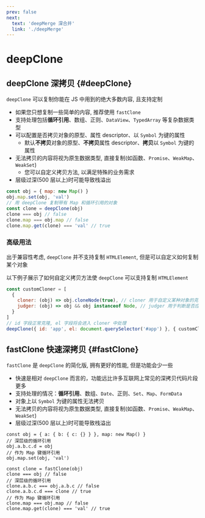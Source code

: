 ```yaml
---
prev: false
next:
  text: 'deepMerge 深合并'
  link: './deepMerge'
---
```


# deepClone

## deepClone 深拷贝 {#deepClone}

<VersionTag version="0.2.0" />

`deepClone` 可以复制你能在 JS 中用到的绝大多数内容, 且支持定制

- 如果您只想复制一些简单的内容, 推荐使用 `fastClone`
- 支持处理包括**循环引用**、数组、正则、`DataView`、`TypedArray` 等复杂数据类型
- 可以配置是否拷贝对象的原型、属性 descriptor、以 `Symbol` 为键的属性
  - 默认**不拷贝**对象的原型、**不拷贝**属性 descriptor、**拷贝**以 `Symbol` 为键的属性
- 无法拷贝的内容将视为原生数据类型, 直接复制(如函数、`Promise`、`WeakMap`、`WeakSet`)
  - 您可以自定义拷贝方法, 以满足特殊的业务需求
- 层级过深(500 层以上)时可能导致栈溢出

```js
const obj = { map: new Map() }
obj.map.set(obj, 'val')
// 用 deepClone 复制带有 Map 和循环引用的对象
const clone = deepClone(obj)
clone === obj // false
clone.map === obj.map // false
clone.map.get(clone) === 'val' // true
```

### 高级用法

出于兼容性考虑, `deepClone` 并不支持复制 `HTMLElement`, 但是可以自定义如何复制某个对象

以下例子展示了如何自定义拷贝方法使 `deepClone` 可以支持复制 `HTMLElement`

```js
const customCloner = [
  {
    cloner: (obj) => obj.cloneNode(true), // cloner 用于自定义某种对象的克隆方法
    judger: (obj) => obj && obj instanceof Node, // judger 用于判断是否应该调用自定义 cloner
  }
]
// id 字段正常克隆, el 字段将会进入 cloner 中处理
deepClone({ id: 'app', el: document.querySelector('#app') }, { customCloner })
```

## fastClone 快速深拷贝 {#fastClone}

`fastClone` 是 `deepClone` 的简化版, 拥有更好的性能, 但是功能会少一些

- 快速是相对 `deepClone` 而言的，功能远比许多互联网上常见的深拷贝代码片段更多
- 支持处理的情况：**循环引用**、数组、`Date`、正则、`Set`、`Map`、`FormData`
- 对象上以 `Symbol` 为键的属性无法拷贝
- 无法拷贝的内容将视为原生数据类型, 直接复制(如函数、`Promise`、`WeakMap`、`WeakSet`)
- 层级过深(500 层以上)时可能导致栈溢出

```JS
const obj = { a: { b: { c: {} } }, map: new Map() }
// 深层级的循环引用
obj.a.b.c.d = obj
// 作为 Map 键循环引用
obj.map.set(obj, 'val')

const clone = fastClone(obj)
clone === obj // false
// 深层级的循环引用
clone.a.b.c === obj.a.b.c // false
clone.a.b.c.d === clone // true
// 作为 Map 键循环引用
clone.map === obj.map // false
clone.map.get(clone) === 'val' // true
```
